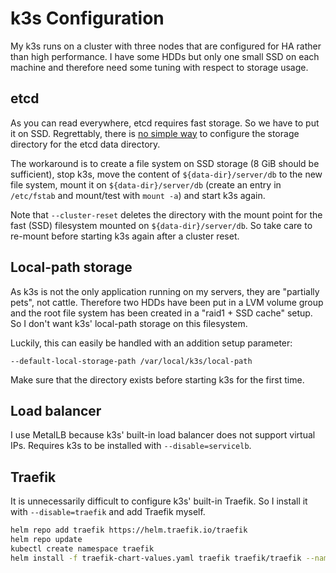 # k3s Configuration

My k3s runs on a cluster with three nodes that are configured for HA 
rather than high performance. I have some HDDs but only one small SSD 
on each machine and therefore need some tuning with respect to storage 
usage.

## etcd

As you can read everywhere, etcd requires fast storage. So we have
to put it on SSD. Regrettably, there is 
[no simple way](https://github.com/k3s-io/k3s/issues/6992) to configure
the storage directory for the etcd data directory.

The workaround is to create a file system on SSD storage (8 GiB should
be sufficient), stop k3s, move the content of `${data-dir}/server/db`
to the new file system, mount it on `${data-dir}/server/db` (create
an entry in `/etc/fstab` and mount/test with `mount -a`) and start k3s again.

Note that `--cluster-reset` deletes the directory with the mount point 
for the fast (SSD) filesystem mounted on `${data-dir}/server/db`. So take 
care to re-mount before starting k3s again after a cluster reset.

## Local-path storage

As k3s is not the only application running on my servers, they are
"partially pets", not cattle. Therefore two HDDs have been put in a
LVM volume group and the root file system has been created in
a "raid1 + SSD cache" setup. So I don't want k3s' local-path
storage on this filesystem.

Luckily, this can easily be handled with an addition setup parameter:

```
--default-local-storage-path /var/local/k3s/local-path
```

Make sure that the directory exists before starting k3s for the first
time.

## Load balancer

I use MetalLB because k3s' built-in load balancer does not support
virtual IPs. Requires k3s to be installed with `--disable=servicelb`.

## Traefik

It is unnecessarily difficult to configure k3s' built-in Traefik.
So I install it with `--disable=traefik` and add Traefik myself.

```sh
helm repo add traefik https://helm.traefik.io/traefik
helm repo update
kubectl create namespace traefik
helm install -f traefik-chart-values.yaml traefik traefik/traefik --namespace=traefik
```
